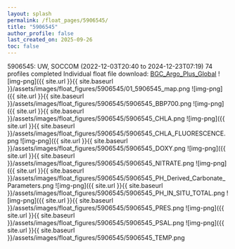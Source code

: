 ```yaml
---
layout: splash
permalink: /float_pages/5906545/
title: "5906545"
author_profile: false
last_created_on: 2025-09-26
toc: false
---
```

 
5906545: UW, SOCCOM (2022-12-03T20:40 to 2024-12-23T07:19)
74 profiles completed
Individual float file download: [BGC_Argo_Plus_Global](https://ftp.soest.hawaii.edu/bgc_argo_plus/Individual_Floats/outliers_removed/5906545_Sprof_processed.nc)
![img-png]({{ site.url }}{{ site.baseurl }}/assets/images/float_figures/5906545/01_5906545_map.png
![img-png]({{ site.url }}{{ site.baseurl }}/assets/images/float_figures/5906545/5906545_BBP700.png
![img-png]({{ site.url }}{{ site.baseurl }}/assets/images/float_figures/5906545/5906545_CHLA.png
![img-png]({{ site.url }}{{ site.baseurl }}/assets/images/float_figures/5906545/5906545_CHLA_FLUORESCENCE.png
![img-png]({{ site.url }}{{ site.baseurl }}/assets/images/float_figures/5906545/5906545_DOXY.png
![img-png]({{ site.url }}{{ site.baseurl }}/assets/images/float_figures/5906545/5906545_NITRATE.png
![img-png]({{ site.url }}{{ site.baseurl }}/assets/images/float_figures/5906545/5906545_PH_Derived_Carbonate_Parameters.png
![img-png]({{ site.url }}{{ site.baseurl }}/assets/images/float_figures/5906545/5906545_PH_IN_SITU_TOTAL.png
![img-png]({{ site.url }}{{ site.baseurl }}/assets/images/float_figures/5906545/5906545_PRES.png
![img-png]({{ site.url }}{{ site.baseurl }}/assets/images/float_figures/5906545/5906545_PSAL.png
![img-png]({{ site.url }}{{ site.baseurl }}/assets/images/float_figures/5906545/5906545_TEMP.png
